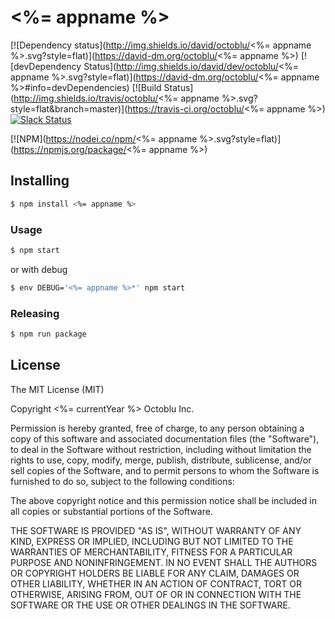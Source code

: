 # <%= appname %>

[![Dependency status](http://img.shields.io/david/octoblu/<%= appname %>.svg?style=flat)](https://david-dm.org/octoblu/<%= appname %>)
[![devDependency Status](http://img.shields.io/david/dev/octoblu/<%= appname %>.svg?style=flat)](https://david-dm.org/octoblu/<%= appname %>#info=devDependencies)
[![Build Status](http://img.shields.io/travis/octoblu/<%= appname %>.svg?style=flat&branch=master)](https://travis-ci.org/octoblu/<%= appname %>)
[![Slack Status](http://community-slack.octoblu.com/badge.svg)](http://community-slack.octoblu.com)

[![NPM](https://nodei.co/npm/<%= appname %>.svg?style=flat)](https://npmjs.org/package/<%= appname %>)

## Installing

```bash
$ npm install <%= appname %>
```

### Usage

```bash
$ npm start
```

or with debug

```bash
$ env DEBUG='<%= appname %>*' npm start
```

### Releasing

```bash
$ npm run package
```

## License

The MIT License (MIT)

Copyright <%= currentYear %> Octoblu Inc.

Permission is hereby granted, free of charge, to any person obtaining a copy
of this software and associated documentation files (the "Software"), to deal
in the Software without restriction, including without limitation the rights
to use, copy, modify, merge, publish, distribute, sublicense, and/or sell
copies of the Software, and to permit persons to whom the Software is
furnished to do so, subject to the following conditions:

The above copyright notice and this permission notice shall be included in
all copies or substantial portions of the Software.

THE SOFTWARE IS PROVIDED "AS IS", WITHOUT WARRANTY OF ANY KIND, EXPRESS OR
IMPLIED, INCLUDING BUT NOT LIMITED TO THE WARRANTIES OF MERCHANTABILITY,
FITNESS FOR A PARTICULAR PURPOSE AND NONINFRINGEMENT. IN NO EVENT SHALL THE
AUTHORS OR COPYRIGHT HOLDERS BE LIABLE FOR ANY CLAIM, DAMAGES OR OTHER
LIABILITY, WHETHER IN AN ACTION OF CONTRACT, TORT OR OTHERWISE, ARISING FROM,
OUT OF OR IN CONNECTION WITH THE SOFTWARE OR THE USE OR OTHER DEALINGS IN
THE SOFTWARE.
